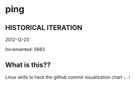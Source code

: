 # ping

## HISTORICAL ITERATION
2012-12-23

Incremented: 5683

## What is this?? 
Linux skills to hack the github commit visualization chart `;-)`
